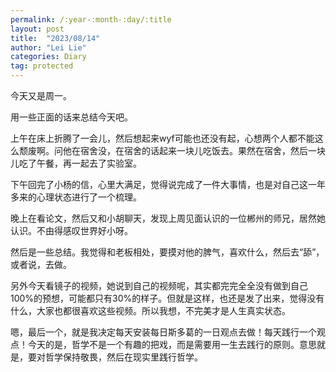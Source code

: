 ```yaml
---
permalink: /:year-:month-:day/:title
layout: post
title:  "2023/08/14"
author: "Lei Lie"
categories: Diary
tag: protected
---
```


今天又是周一。

用一些正面的话来总结今天吧。

上午在床上折腾了一会儿，然后想起来wyf可能也还没有起，心想两个人都不能这么颓废啊。问他在宿舍没，在宿舍的话起来一块儿吃饭去。果然在宿舍，然后一块儿吃了午餐，再一起去了实验室。

下午回完了小杨的信，心里大满足，觉得说完成了一件大事情，也是对自己这一年多来的心理状态进行了一个梳理。

晚上在看论文，然后又和小胡聊天，发现上周见面认识的一位郴州的师兄，居然她认识。不由得感叹世界好小呀。

然后是一些总结。我觉得和老板相处，要摸对他的脾气，喜欢什么，然后去“舔”，或者说，去做。

另外今天看镜子的视频，她说到自己的视频呢，其实都完完全全没有做到自己100%的预想，可能都只有30%的样子。但就是这样，也还是发了出来，觉得没有什么，大家也都很喜欢这些视频。所以我想，不完美才是人生真实状态。

嗯，最后一个，就是我决定每天安装每日斯多葛的一日观点去做！每天践行一个观点！今天的是，哲学不是一个有趣的把戏，而是需要用一生去践行的原则。意思就是，要对哲学保持敬畏，然后在现实里践行哲学。


